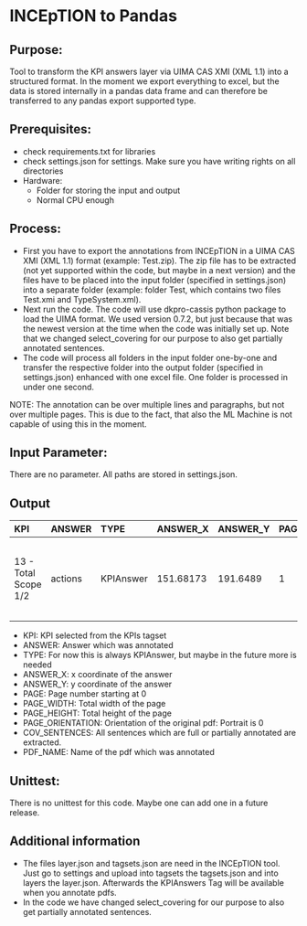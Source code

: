 # INCEpTION to Pandas
## Purpose:

Tool to transform the KPI answers layer via UIMA CAS XMI (XML 1.1) into a structured
format. In the moment we export everything to excel, but the data is stored internally 
in a pandas data frame and can therefore be transferred to any pandas export supported
type.

## Prerequisites:

* check requirements.txt for libraries
* check settings.json for settings. 
    Make sure you have writing rights on all directories
* Hardware: 
	* Folder for storing the input and output
	* Normal CPU enough

## Process:

* First you have to export the annotations from INCEpTION in a UIMA CAS XMI (XML 1.1)
  format (example: Test.zip). The zip file has to be extracted (not yet supported 
  within the code, but maybe in a next version) and the files have to be placed into
  the input folder (specified in settings.json) into a separate folder (example: folder
  Test, which contains two files Test.xmi and TypeSystem.xml).
* Next run the code. The code will use dkpro-cassis python package to load the 
  UIMA format. We used version 0.7.2, but just because that was the newest version
  at the time when the code was initially set up. Note that we changed select_covering
  for our purpose to also get partially annotated sentences.
* The code will process all folders in the input folder one-by-one and transfer the 
  respective folder into the output folder (specified in settings.json) enhanced with 
  one excel file. One folder is processed in under one second.
  
NOTE: The annotation can be over multiple lines and paragraphs, but not over multiple 
pages. This is due to the fact, that also the ML Machine is not capable of using this
in the moment.
 
## Input Parameter:

There are no parameter. All paths are stored in settings.json.

## Output

| KPI     | ANSWER| TYPE |ANSWER_X |ANSWER_Y | PAGE | PAGE_WIDTH |PAGE_HEIGHT|PAGE_ORIENTATION|COV_SENTENCES|PDF_NAME|
|:-------    |:---------|:--------|:------|:------|:----------|:---------|:---------|:---------|:---------|:---------|
|13 - Total Scope 1/2 |	actions |	KPIAnswer|	151.68173|	191.6489|	1|	612|792|	0|	"We are very clear that it is not sufficient for Shell’s actions and behaviour merely to be legally sound."|	Test.pdf|


* KPI: KPI selected from the KPIs tagset
* ANSWER: Answer which was annotated
* TYPE: For now this is always KPIAnswer, but maybe in the future more is needed
* ANSWER_X: x coordinate of the answer 
* ANSWER_Y: y coordinate of the answer
* PAGE: Page number starting at 0
* PAGE_WIDTH: Total width of the page
* PAGE_HEIGHT: Total height of the page
* PAGE_ORIENTATION: Orientation of the original pdf: Portrait is 0
* COV_SENTENCES: All sentences which are full or partially annotated are extracted.
* PDF_NAME: Name of the pdf which was annotated

## Unittest:

There is no unittest for this code. Maybe one can add one in a future release.

## Additional information

* The files layer.json and tagsets.json are need in the INCEpTION tool. Just go to 
settings and upload into tagsets the tagsets.json and into layers the layer.json. 
Afterwards the KPIAnswers Tag will be available when you annotate pdfs.
* In the code we have changed select_covering for our purpose to also get 
partially annotated sentences.
